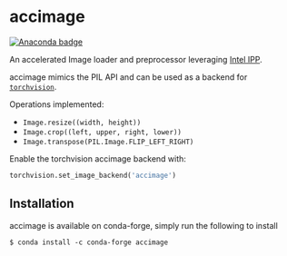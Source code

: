 # accimage

[![Anaconda badge](https://anaconda.org/conda-forge/accimage/badges/version.svg)](https://anaconda.org/conda-forge/accimage)


An accelerated Image loader and preprocessor leveraging [Intel
IPP](https://software.intel.com/en-us/intel-ipp).

accimage mimics the PIL API and can be used as a backend for
[`torchvision`](https://github.com/pytorch/vision).

Operations implemented:

- `Image.resize((width, height))`
- `Image.crop((left, upper, right, lower))`
- `Image.transpose(PIL.Image.FLIP_LEFT_RIGHT)`

Enable the torchvision accimage backend with:

```python
torchvision.set_image_backend('accimage')
```

## Installation

accimage is available on conda-forge, simply run the following to install

```
$ conda install -c conda-forge accimage
```

